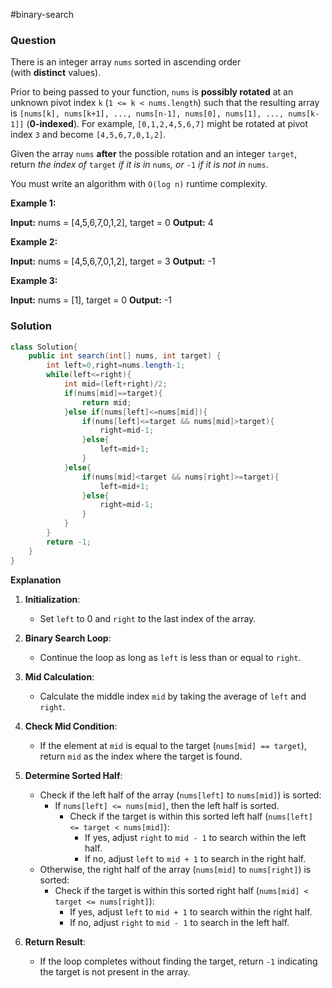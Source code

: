 #binary-search 
### Question
There is an integer array `nums` sorted in ascending order (with **distinct** values).

Prior to being passed to your function, `nums` is **possibly rotated** at an unknown pivot index `k` (`1 <= k < nums.length`) such that the resulting array is `[nums[k], nums[k+1], ..., nums[n-1], nums[0], nums[1], ..., nums[k-1]]` (**0-indexed**). For example, `[0,1,2,4,5,6,7]` might be rotated at pivot index `3` and become `[4,5,6,7,0,1,2]`.

Given the array `nums` **after** the possible rotation and an integer `target`, return _the index of_ `target` _if it is in_ `nums`_, or_ `-1` _if it is not in_ `nums`.

You must write an algorithm with `O(log n)` runtime complexity.

**Example 1:**

**Input:** nums = [4,5,6,7,0,1,2], target = 0
**Output:** 4

**Example 2:**

**Input:** nums = [4,5,6,7,0,1,2], target = 3
**Output:** -1

**Example 3:**

**Input:** nums = [1], target = 0
**Output:** -1

### Solution
```java
class Solution{
	public int search(int[] nums, int target) {  
	    int left=0,right=nums.length-1;  
	    while(left<=right){  
	        int mid=(left+right)/2;  
	        if(nums[mid]==target){  
	            return mid;  
	        }else if(nums[left]<=nums[mid]){  
	            if(nums[left]<=target && nums[mid]>target){  
	                right=mid-1;  
	            }else{  
	                left=mid+1;  
	            }  
	        }else{  
	            if(nums[mid]<target && nums[right]>=target){  
	                left=mid+1;  
	            }else{  
	                right=mid-1;  
	            }  
	        }  
	    }  
	    return -1;  
	}
}
```

**Explanation**
1. **Initialization**:
    
    - Set `left` to 0 and `right` to the last index of the array.
2. **Binary Search Loop**:
    
    - Continue the loop as long as `left` is less than or equal to `right`.
3. **Mid Calculation**:
    
    - Calculate the middle index `mid` by taking the average of `left` and `right`.
4. **Check Mid Condition**:
    
    - If the element at `mid` is equal to the target (`nums[mid] == target`), return `mid` as the index where the target is found.
5. **Determine Sorted Half**:
    
    - Check if the left half of the array (`nums[left]` to `nums[mid]`) is sorted:
        - If `nums[left] <= nums[mid]`, then the left half is sorted.
            - Check if the target is within this sorted left half (`nums[left] <= target < nums[mid]`):
                - If yes, adjust `right` to `mid - 1` to search within the left half.
                - If no, adjust `left` to `mid + 1` to search in the right half.
    - Otherwise, the right half of the array (`nums[mid]` to `nums[right]`) is sorted:
        - Check if the target is within this sorted right half (`nums[mid] < target <= nums[right]`):
            - If yes, adjust `left` to `mid + 1` to search within the right half.
            - If no, adjust `right` to `mid - 1` to search in the left half.
6. **Return Result**:
    
    - If the loop completes without finding the target, return `-1` indicating the target is not present in the array.

